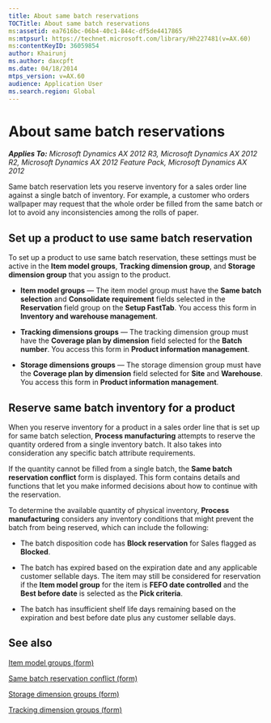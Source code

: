 ```yaml
---
title: About same batch reservations
TOCTitle: About same batch reservations
ms:assetid: ea7616bc-06b4-40c1-844c-df5de4417865
ms:mtpsurl: https://technet.microsoft.com/library/Hh227481(v=AX.60)
ms:contentKeyID: 36059854
author: Khairunj
ms.author: daxcpft
ms.date: 04/18/2014
mtps_version: v=AX.60
audience: Application User
ms.search.region: Global
---
```


# About same batch reservations 


_**Applies To:** Microsoft Dynamics AX 2012 R3, Microsoft Dynamics AX 2012 R2, Microsoft Dynamics AX 2012 Feature Pack, Microsoft Dynamics AX 2012_

Same batch reservation lets you reserve inventory for a sales order line against a single batch of inventory. For example, a customer who orders wallpaper may request that the whole order be filled from the same batch or lot to avoid any inconsistencies among the rolls of paper.

## Set up a product to use same batch reservation

To set up a product to use same batch reservation, these settings must be active in the **Item model groups**, **Tracking dimension group**, and **Storage dimension group** that you assign to the product.

  - **Item model groups** — The item model group must have the **Same batch selection** and **Consolidate requirement** fields selected in the **Reservation** field group on the **Setup FastTab**. You access this form in **Inventory and warehouse management**.

  - **Tracking dimensions groups** — The tracking dimension group must have the **Coverage plan by dimension** field selected for the **Batch number**. You access this form in **Product information management**.

  - **Storage dimensions groups** — The storage dimension group must have the **Coverage plan by dimension** field selected for **Site** and **Warehouse**. You access this form in **Product information management**.

## Reserve same batch inventory for a product

When you reserve inventory for a product in a sales order line that is set up for same batch selection, **Process manufacturing** attempts to reserve the quantity ordered from a single inventory batch. It also takes into consideration any specific batch attribute requirements.

If the quantity cannot be filled from a single batch, the **Same batch reservation conflict** form is displayed. This form contains details and functions that let you make informed decisions about how to continue with the reservation.

To determine the available quantity of physical inventory, **Process manufacturing** considers any inventory conditions that might prevent the batch from being reserved, which can include the following:

  - The batch disposition code has **Block reservation** for Sales flagged as **Blocked**.

  - The batch has expired based on the expiration date and any applicable customer sellable days. The item may still be considered for reservation if the **Item model group** for the item is **FEFO date controlled** and the **Best before date** is selected as the **Pick criteria**.

  - The batch has insufficient shelf life days remaining based on the expiration and best before date plus any customer sellable days.

## See also

[Item model groups (form)](https://technet.microsoft.com/library/aa577092\(v=ax.60\))

[Same batch reservation conflict (form)](https://technet.microsoft.com/library/hh328606\(v=ax.60\))

[Storage dimension groups (form)](https://technet.microsoft.com/library/hh209317\(v=ax.60\))

[Tracking dimension groups (form)](https://technet.microsoft.com/library/hh209465\(v=ax.60\))

  


